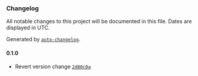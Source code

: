 ### Changelog

All notable changes to this project will be documented in this file. Dates are displayed in UTC.

Generated by [`auto-changelog`](https://github.com/CookPete/auto-changelog).

#### 0.1.0

- Revert version change [`2d80c0a`](https://github.com/PrefectHQ/vue-compositions/commit/2d80c0a96a4715ce62f9f49e199088764a55199e)
